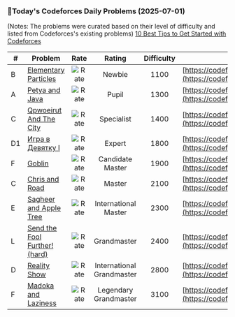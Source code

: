 ### 🌟Today's Codeforces Daily Problems (2025-07-01)
(Notes: The problems were curated based on their level of difficulty and listed from Codeforces's existing problems)
[10 Best Tips to Get Started with Codeforces](https://github.com/ika9810/Codeforces-Daily-Problems/blob/main/10%20Best%20Tips%20to%20Get%20Started%20with%20Codeforces.md)

| # | Problem | Rate| Rating | Difficulty | Contest |
|---| ----- | :--------: | :----------: | :----------: | ---------- |
|B|[Elementary Particles](https://codeforces.com/contest/1625/problem/B)|![Rate](https://img.shields.io/badge/Newbie-1100-lightgrey)|Newbie|1100|[https://codeforces.com/contest/1625](https://codeforces.com/contest/1625)|
|A|[Petya and Java](https://codeforces.com/contest/66/problem/A)|![Rate](https://img.shields.io/badge/Pupil-1300-brightgreen)|Pupil|1300|[https://codeforces.com/contest/66](https://codeforces.com/contest/66)|
|C|[Qpwoeirut And The City](https://codeforces.com/contest/1706/problem/C)|![Rate](https://img.shields.io/badge/Specialist-1400-9cf)|Specialist|1400|[https://codeforces.com/contest/1706](https://codeforces.com/contest/1706)|
|D1|[Игра в Девятку I](https://codeforces.com/contest/1769/problem/D1)|![Rate](https://img.shields.io/badge/Expert-1800-blue)|Expert|1800|[https://codeforces.com/contest/1769](https://codeforces.com/contest/1769)|
|F|[Goblin](https://codeforces.com/contest/2106/problem/F)|![Rate](https://img.shields.io/badge/Candidate%20Master-1900-blueviolet)|Candidate Master|1900|[https://codeforces.com/contest/2106](https://codeforces.com/contest/2106)|
|C|[Chris and Road](https://codeforces.com/contest/703/problem/C)|![Rate](https://img.shields.io/badge/Master-2100-orange)|Master|2100|[https://codeforces.com/contest/703](https://codeforces.com/contest/703)|
|E|[Sagheer and Apple Tree](https://codeforces.com/contest/812/problem/E)|![Rate](https://img.shields.io/badge/International%20Master-2300-orange)|International Master|2300|[https://codeforces.com/contest/812](https://codeforces.com/contest/812)|
|L|[Send the Fool Further! (hard)](https://codeforces.com/contest/802/problem/L)|![Rate](https://img.shields.io/badge/Grandmaster-2400-red)|Grandmaster|2400|[https://codeforces.com/contest/802](https://codeforces.com/contest/802)|
|D|[Reality Show](https://codeforces.com/contest/1322/problem/D)|![Rate](https://img.shields.io/badge/International%20Grandmaster-2800-red)|International Grandmaster|2800|[https://codeforces.com/contest/1322](https://codeforces.com/contest/1322)|
|F|[Madoka and Laziness](https://codeforces.com/contest/1647/problem/F)|![Rate](https://img.shields.io/badge/Legendary%20Grandmaster-3100-red)|Legendary Grandmaster|3100|[https://codeforces.com/contest/1647](https://codeforces.com/contest/1647)|
